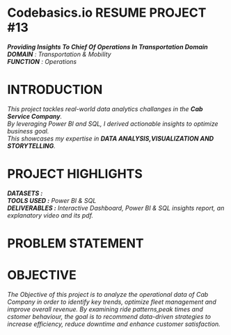 # Codebasics.io RESUME PROJECT #13  
_**Providing Insights To Chief Of Operations In Transportation Domain**  
**DOMAIN**   :  Transportation & Mobility  
**FUNCTION** :  Operations_

# INTRODUCTION  
_This project tackles real-world data analytics challanges in the **_Cab Service Company_**.  
By leveraging Power BI and SQL, I derived actionable insights to optimize business goal.  
This showcases my expertise in **_DATA ANALYSIS,VISUALIZATION  AND  
STORYTELLING_**._

 # PROJECT HIGHLIGHTS  
 _**DATASETS :**  
 **TOOLS USED :** Power BI & SQL  
 **DELIVERABLES :** Interactive Dashboard, Power BI & SQL insights report, an explanatory video and its pdf._ 

# PROBLEM STATEMENT

# OBJECTIVE
_The Objective of this project is to analyze the operational data of Cab Company in order to identify 
key trends, optimize fleet management and improve overall revenue. By examining ride patterns,peak times 
and cstomer behaviour, the goal is to recommend data-driven strategies to increase efficiency, reduce downtime 
and enhance customer satisfaction._
